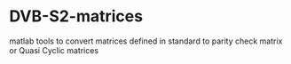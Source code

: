 # DVB-S2-matrices
matlab tools to convert matrices defined in standard to parity check matrix or Quasi Cyclic matrices 
